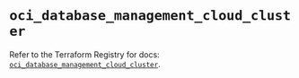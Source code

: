 # `oci_database_management_cloud_cluster`

Refer to the Terraform Registry for docs: [`oci_database_management_cloud_cluster`](https://registry.terraform.io/providers/hashicorp/oci/7.19.0/docs/resources/database_management_cloud_cluster).
